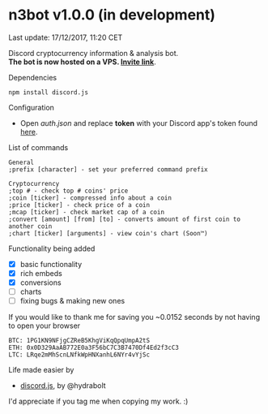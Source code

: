 # n3bot v1.0.0 (in development)
Last update: 17/12/2017, 11:20 CET

Discord cryptocurrency information &amp; analysis bot.   
**The bot is now hosted on a VPS. [Invite link](https://discordapp.com/oauth2/authorize?client_id=388025818720501760&scope=bot&permissions=211968)**.

Dependencies
```
npm install discord.js
```

Configuration
- Open *auth.json* and replace **token** with your Discord app's token found [here](https://discordapp.com/developers/applications/me).  

List of commands
```
General
;prefix [character] - set your preferred command prefix

Cryptocurrency
;top # - check top # coins' price
;coin [ticker] - compressed info about a coin
;price [ticker] - check price of a coin
;mcap [ticker] - check market cap of a coin
;convert [amount] [from] [to] - converts amount of first coin to another coin
;chart [ticker] [arguments] - view coin's chart (Soon™)
```
  
Functionality being added  
- [X] basic functionality 
- [X] rich embeds 
- [X] conversions 
- [ ] charts
- [ ] fixing bugs & making new ones

If you would like to thank me for saving you ~0.0152 seconds by not having to open your browser   
```
BTC: 1PG1KN9NFjgCZReB5KhgViKqQpqUmpA2tS
ETH: 0x0D329AaAB772E0a3F56bC7C3B7470Df4Ed2f3cC3
LTC: LRqe2mMhScnLNfkWpHNXanhL6NYr4vYjSc
```  
Life made easier by  

* [discord.js](https://discord.js.org/), by @hydrabolt  

I'd appreciate if you tag me when copying my work. :)
